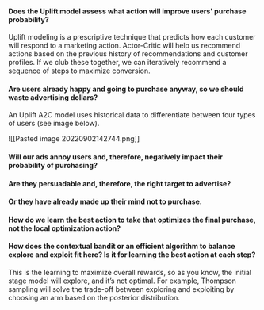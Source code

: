 #### Does the Uplift model assess what action will improve users' purchase probability?
Uplift modeling is a prescriptive technique that predicts how each customer will respond to a marketing action. Actor-Critic will help us recommend actions based on the previous history of recommendations and customer profiles. If we club these together, we can iteratively recommend a sequence of steps to maximize conversion.

#### Are users already happy and going to purchase anyway, so we should waste advertising dollars?
An Uplift A2C model uses historical data to differentiate between four types of users (see image below).

![[Pasted image 20220902142744.png]]

#### Will our ads annoy users and, therefore, negatively impact their probability of purchasing?

#### Are they persuadable and, therefore, the right target to advertise? 

#### Or they have already made up their mind not to purchase. 

#### How do we learn the best action to take that optimizes the final purchase, not the local optimization action?  

#### How does the contextual bandit or an efficient algorithm to balance explore and exploit fit here? Is it for learning the best action at each step?
This is the learning to maximize overall rewards, so as you know, the initial stage model will explore, and it’s not optimal. For example, Thompson sampling will solve the trade-off between exploring and exploiting by choosing an arm based on the posterior distribution.